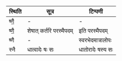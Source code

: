 | स्थिति | सूत्र | टिप्पणी |
| ----- | ------- | ------ |
| ष्णै॒ | - | - |
| ष्णै॒ | शेषात् कर्तरि परस्मैपदम् | इति परस्मैपदम् |
| ष्णै | - | स्वरभेदमात्रालोपः |
| स्नै | धात्वादेः षः सः | धातोरादेः षस्य सः |
